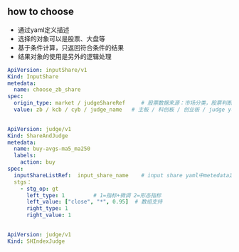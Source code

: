 ## how to choose

- 通过yaml定义描述
- 选择的对象可以是股票、大盘等
- 基于条件计算，只返回符合条件的结果
- 结果对象的使用是另外的逻辑处理


```yaml
ApiVersion: inputShare/v1
Kind: InputShare
metedata:
  name: choose_zb_share
spec:
  origin_type: market / judgeShareRef     # 股票数据来源：市场分类，股票判断的返回
  value: zb / kcb / cyb / judge_name   # 主板 / 科创板 / 创业板 / judge yaml中metedata定义的name
  
```



```yaml
ApiVersion: judge/v1
Kind: ShareAndJudge
metedata:
  name: buy-avgs-ma5_ma250
  labels:
    action: buy
spec:
  inputShareListRef:  input_share_name    # input share yaml中metedata定义的name
  stgs：
    - stg_op: gt
      left_type: 1         # 1=指标+微调 2=形态指标
      left_value: ["close", "*", 0.95]  # 数组支持
      right_type: 1
      right_value: 1
  


```

```yaml
ApiVersion: judge/v1
Kind: SHIndexJudge

```
